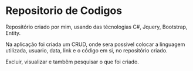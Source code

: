 # Repositorio de Codigos
 
Repositório criado por mim, usando das técnologias C#, Jquery, Bootstrap, Entity.

Na aplicação foi criada um CRUD, onde sera possivel colocar a linguagem utilizada, usuario, data, link e o código em si, no repositório criado.

Excluir, visualizar e tambêm pesquisar o que foi criado.
